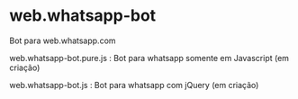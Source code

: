 # web.whatsapp-bot
Bot para web.whatsapp.com 

web.whatsapp-bot.pure.js : Bot para whatsapp somente em Javascript (em criação)

web.whatsapp-bot.js : Bot para whatsapp com jQuery (em criação)

